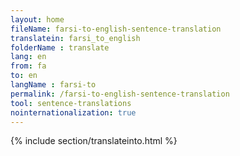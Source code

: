 ```yaml
---
layout: home
fileName: farsi-to-english-sentence-translation
translatein: farsi_to_english
folderName : translate
lang: en
from: fa
to: en
langName : farsi-to
permalink: /farsi-to-english-sentence-translation
tool: sentence-translations
nointernationalization: true
---
```

{% include section/translateinto.html %}
